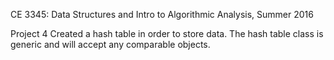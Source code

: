 CE 3345: Data Structures and Intro to Algorithmic Analysis, Summer 2016

Project 4
Created a hash table in order to store data. The hash table class is generic and will accept any comparable objects.
